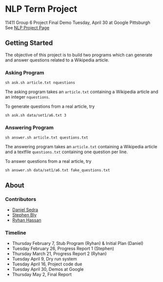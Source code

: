 NLP Term Project
===========
11411 Group 6 Project
Final Demo Tuesday, April 30 at Google Pittsburgh
See [NLP Project Page](https://www.ark.cs.cmu.edu/NLP/S13/project.php)

## Getting Started
The objective of this project is to build two programs which can generate and answer questions related to a Wikipedia article.

### Asking Program
```
sh ask.sh article.txt nquestions
```
The asking program takes an `article.txt` containing a Wikipedia article and an integer `nquestions`.

To generate questions from a real article, try
```
sh ask.sh data/set1/a6.txt 3
```


### Answering Program
```
sh answer.sh article.txt questions.txt
```
The answering program takes an `article.txt` containing a Wikipedia article and a textfile `questions.txt` containing one question per line.

To answer questions from a real article, try
```
sh answer.sh data/set1/a6.txt fake_questions.txt
```

## About

### Contributors

- [Daniel Sedra](https://github.com/dsedra "github.com/dsedra")
- [Stephen Bly](https://github.com/gardenhead "github.com/gardenhead")
- [Ryhan Hassan](https://github.com/ryhan "github.com/ryhan")

### Timeline

- Thursday February 7, Stub Program (Ryhan)  & Initial Plan (Daniel)
- Tuesday February 26, Progress Report 1 (Stephen)
- Thursday March 21, Progress Report 2 (Ryhan)
- Tuesday April 9, Dry run system
- Tuesday April 16, Project code due
- Tuesday April 30, Demos at Google
- Thursday May 2, Final Report
